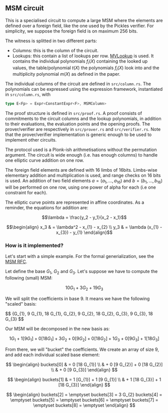 ## MSM circuit

This is a specialised circuit to compute a large MSM where the elements are
defined over a foreign field, like the one used by the Pickles verifier.
For simplicity, we suppose the foreign field is on maximum 256 bits.

The witness is splitted in two different parts:
- Columns: this is the column of the circuit.
- Lookups: this contain a list of lookups per row.
  [MVLookup](https://eprint.iacr.org/2022/1530.pdf) is used. It contains
  the individual polynomials $f_i(X)$ containing the looked up values, the
  table/polynomial $t(X)$ the polynomials $f_i(X)$ look into and the
  multiplicity polynomial $m(X)$ as defined in the paper.

The individual columns of the circuit are defined in `src/column.rs`.
The polynomials can be expressed using the expression framework, instantiated in `src/column.rs`, with
```rust
type E<Fp> = Expr<ConstantExpr<F>, MSMColumn>
```

The proof structure is defined in `src/proof.rs`. A proof consists of
commitments to the circuit columns and the lookup polynomials, in addition to
their evaluations, the evaluation points and the opening proofs.
The prover/verifier are respectively in `src/prover.rs` and `src/verifier.rs`.
Note that the prover/verifier implementation is generic enough to be used to
implement other circuits.

The protocol used is a Plonk-ish arithmetisations without the permutation
argument. The circuit is wide enough (i.e. has enough
columns) to handle one elliptic curve addition on one row.

The foreign field elements are defined with 16 limbs of 16bits. Limbs-wise
elementary addition and multiplication is used, and range checks on 16 bits is
used.
An addition of two field elements $a = (a_{1}, ..., a_{16})$ and $b = (b_{1}, ...,
b_{16})$ will be performed on one row, using one power of alpha for each (i.e one
constraint for each).

The elliptic curve points are represented in affine coordinates.
As a reminder, the equations for addition are:

```math
\lambda = \frac{y_2 - y_1}{x_2 - x_1}
```

```math
\begin{align}
x_3 & = \lambda^2 - x_{1} - x_{2} \\
y_3 & = \lambda (x_{1} - x_{3}) - y_{1}
\end{align}
```


### How is it implemented?

Let's start with a simple example. For the formal generialization, see the [MSM RFC](https://github.com/o1-labs/rfcs/blob/msm/00XX-efficient-msms-for-non-native-pickles-verification.md).

Let define the base $G_{1}$, $G_{2}$ and $G_{3}$.
Let's suppose we have to compute the following (small) MSM:

$$
10 G_{1} + 3 G_{2} + 19 G_{3}
$$

We will split the coefficients in base 9. It means we have the following "scaled" basis:

$$
{G_{1}, 9 G_{1}, 18 G_{1}, G_{2}, 9 G_{2}, 18 G_{2}, G_{3}, 9 G_{3}, 18 G_{3}
$$

Our MSM will be decomposed in the new basis as:
```math
1 G_{1} + 1 [9 G_{1}] + 0 [18 G_{1}] +
3 G_{2} + 0 [9 G_{2}] + 0 [18 G_{2}] +
1 G_{3} + 0 [9 G_{3}] + 1 [18 G_{3}]
```

From there, we will "bucket" the coefficients. We create an array of size 9, and add each individual scaled base element:

$$
\begin{align}
buckets[0] & = 0 [18 G_{1}] \\
           & + 0 [9 G_{2}] + 0 [18 G_{2}] \\
           & + 0 [9 G_{3}]
\end{align}
$$

$$
\begin{align}
buckets[1] & = 1 [G_{1}] + 1 [9 G_{1}] \\
           & + 1 [18 G_{3}] + 1 [18 G_{3}]
\end{align}
$$

$$
\begin{align}
buckets[2] = \emptyset
buckets[3] = 3 G_{2}
buckets[4] = \emptyset
buckets[5] = \emptyset
buckets[6] = \emptyset
buckets[7] = \emptyset
buckets[8] = \emptyset
\end{align}
$$
